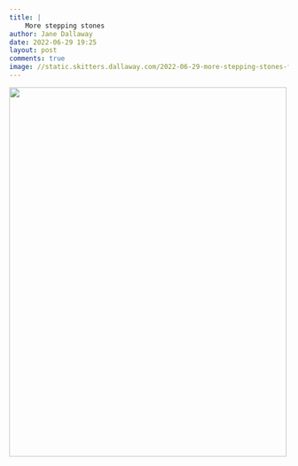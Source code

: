 ```yaml
---
title: |
    More stepping stones
author: Jane Dallaway
date: 2022-06-29 19:25
layout: post
comments: true
image: //static.skitters.dallaway.com/2022-06-29-more-stepping-stones-fullsize-0.jpeg
---
```


<a href="//static.skitters.dallaway.com/2022-06-29-more-stepping-stones-fullsize-0.jpeg"><img src="//static.skitters.dallaway.com/2022-06-29-more-stepping-stones-thumb-0.jpeg" width="500" height="667"></a>



